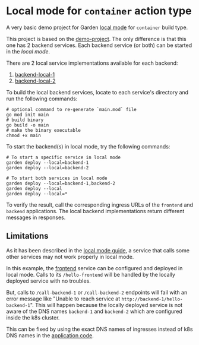 # Local mode for `container` action type

A very basic demo project for Garden [local mode](../../docs/guides/running-service-in-local-mode.md) for `container`
build type.

This project is based on the [demo-project](../demo-project). The only difference is that this one has 2 backend
services. Each backend service (or both) can be started in the _local mode_.

There are 2 local service implementations available for each backend:

1. [backend-local-1](./backend-local-1)
2. [backend-local-2](./backend-local-2)

To build the local backend services, locate to each service's directory and run the following commands:

```shell
# optional command to re-generate `main.mod` file
go mod init main
# build binary
go build -o main
# make the binary executable
chmod +x main
```

To start the backend(s) in local mode, try the following commands:

```shell
# To start a specific service in local mode
garden deploy --local=backend-1
garden deploy --local=backend-2

# To start both services in local mode
garden deploy --local=backend-1,backend-2
garden deploy --local
garden deploy --local=*
```

To verify the result, call the corresponding ingress URLs of the `frontend` and `backend` applications. The local
backend implementations return different messages in responses.

## Limitations

As it has been described in the [local mode guide](../../docs/guides/running-service-in-local-mode.md), a service that
calls some other services may not work properly in local mode.

In this example, the [frontend](./frontend) service can be configured and deployed in local mode. Calls to
its `/hello-frontend` will be handled by the locally deployed service with no troubles.

But, calls to `/call-backend-1` or `/call-backend-2` endpoints will fail with an error message like "Unable to reach
service at `http://backend-1/hello-backend-1`". This will happen because the locally deployed service is not aware of
the DNS names `backend-1` and `backend-2` which are configured inside the k8s cluster.

This can be fixed by using the exact DNS names of ingresses instead of k8s DNS names in
the [application code](./frontend/app.js).
